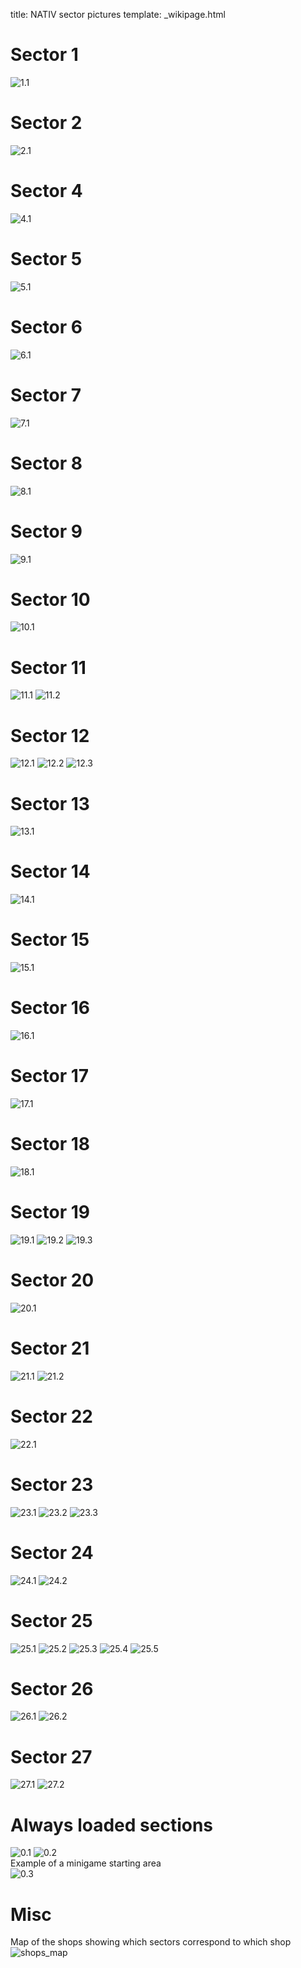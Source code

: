 title: NATIV sector pictures
template: _wikipage.html
# Sector 1
![1.1](1.1.jpg)   
# Sector 2
![2.1](2.1.jpg)   
# Sector 4
![4.1](4.1.jpg)   
# Sector 5
![5.1](5.1.jpg)   
# Sector 6
![6.1](6.1.jpg)   
# Sector 7
![7.1](7.1.jpg)   
# Sector 8
![8.1](8.1.jpg)   
# Sector 9
![9.1](9.1.jpg)   
# Sector 10
![10.1](10.1.jpg)   
# Sector 11
![11.1](11.1.jpg) ![11.2](11.2.jpg)   
# Sector 12
![12.1](12.1.jpg) ![12.2](12.2.jpg) ![12.3](12.3.jpg)   
# Sector 13
![13.1](13.1.jpg)   
# Sector 14
![14.1](14.1.jpg)   
# Sector 15
![15.1](15.1.jpg)   
# Sector 16
![16.1](16.1.jpg)   
# Sector 17
![17.1](17.1.jpg)   
# Sector 18
![18.1](18.1.jpg)   
# Sector 19
![19.1](19.1.jpg) ![19.2](19.2.jpg) ![19.3](19.3.jpg)   
# Sector 20
![20.1](20.1.jpg)   
# Sector 21
![21.1](21.1.jpg) ![21.2](21.2.jpg)   
# Sector 22
![22.1](22.1.jpg)   
# Sector 23
![23.1](23.1.jpg) ![23.2](23.2.jpg) ![23.3](23.3.jpg)   
# Sector 24
![24.1](24.1.jpg) ![24.2](24.2.jpg)   
# Sector 25
![25.1](25.1.jpg) ![25.2](25.2.jpg) ![25.3](25.3.jpg) ![25.4](25.4.jpg) ![25.5](25.5.jpg)   
# Sector 26
![26.1](26.1.jpg) ![26.2](26.2.jpg)   
# Sector 27
![27.1](27.1.jpg) ![27.2](27.2.jpg)   
# Always loaded sections
![0.1](0.1.jpg) ![0.2](0.2.jpg)  
Example of a minigame starting area  
![0.3](0.3.jpg)   
# Misc
Map of the shops showing which sectors correspond to which shop
![shops_map](shops_map.jpg)
